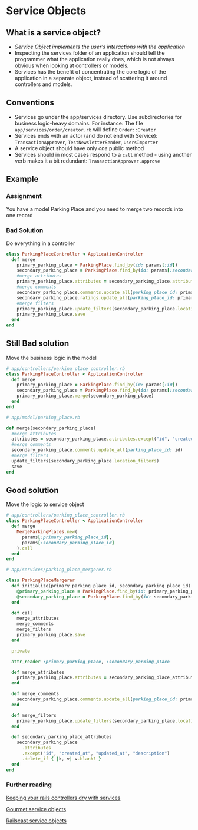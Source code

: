# Service Objects


## What is a service object?

- *Service Object implements the user’s interactions with the application*
- Inspecting the services folder of an application should tell the programmer what the application really does, which is not always obvious when looking at controllers or models.
- Services has the benefit of concentrating the core logic of the application in a separate object, instead of scattering it around controllers and models.

## Conventions

- Services go under the app/services directory. Use subdirectories for business logic-heavy domains. For instance:
The file `app/services/order/creator.rb` will define `Order::Creator`
- Services ends with an actor (and do not end with Service): `TransactionApprover`, `TestNewsletterSender`, `UsersImporter`
- A service object should have only *one* public method
- Services should in most cases respond to a `call` method - using another verb makes it a bit redundant: `TransactionApprover.approve`

## Example

### Assignment

You have a model Parking Place and you need to merge two records into one record

### Bad Solution

Do everything in a controller

```ruby
class ParkingPlaceController < ApplicationController
  def merge
    primary_parking_place = ParkingPlace.find_by(id: params[:id])
    secondary_parking_place = ParkingPlace.find_by(id: params[:secondary_parking_place_id])
    #merge attributes
    primary_parking_place.attributes = secondary_parking_place.attributes.except("id", "created_at", "updated_at", "description").delete_if { |k, v| v.blank? }
    #merge comments
    secondary_parking_place.comments.update_all(parking_place_id: primary_parking_place.id)
    secondary_parking_place.ratings.update_all(parking_place_id: primary_parking_place.id)
    #merge filters
    primary_parking_place.update_filters(secondary_parking_place.location_filters)
    primary_parking_place.save
  end
end
```

## Still Bad solution

Move the business logic in the model

```ruby
# app/controllers/parking_place_controller.rb
class ParkingPlaceController < ApplicationController
  def merge
    primary_parking_place = ParkingPlace.find_by(id: params[:id])
    secondary_parking_place = ParkingPlace.find_by(id: params[:secondary_parking_place_id])
    primary_parking_place.merge(secondary_parking_place)
  end
end

# app/model/parking_place.rb

def merge(secondary_parking_place)
  #merge attributes
  attributes = secondary_parking_place.attributes.except("id", "created_at", "updated_at", "description").delete_if { |k, v| v.blank? }
  #merge comments
  secondary_parking_place.comments.update_all(parking_place_id: id)
  #merge filters
  update_filters(secondary_parking_place.location_filters)
  save
end
```

## Good solution

Move the logic to service object

```ruby
# app/controllers/parking_place_controller.rb
class ParkingPlaceController < ApplicationController
  def merge
    MergeParkingPlaces.new(
      params[:primary_parking_place_id],
      params[:secondary_parking_place_id]
    ).call
  end
end

# app/services/parking_place_mergerer.rb

class ParkingPlaceMergerer
  def initialize(primary_parking_place_id, secondary_parking_place_id)
    @primary_parking_place = ParkingPlace.find_by(id: primary_parking_place_id)
    @secondary_parking_place = ParkingPlace.find_by(id: secondary_parking_place_id)
  end

  def call
    merge_attributes
    merge_comments
    merge_filters
    primary_parking_place.save
  end

  private

  attr_reader :primary_parking_place, :secondary_parking_place

  def merge_attributes
    primary_parking_place.attributes = secondary_parking_place_attributes
  end

  def merge_comments
    secondary_parking_place.comments.update_all(parking_place_id: primary_parking_place.id)
  end

  def merge_filters
    primary_parking_place.update_filters(secondary_parking_place.location_filters)
  end

  def secondary_parking_place_attributes
    secondary_parking_place
      .attributes
      .except("id", "created_at", "updated_at", "description")
      .delete_if { |k, v| v.blank? }
  end
end
```

### Further reading

[Keeping your rails controllers dry with services](https://blog.engineyard.com/2014/keeping-your-rails-controllers-dry-with-services)

[Gourmet service objects](http://brewhouse.io/blog/2014/04/30/gourmet-service-objects.html)

[Railscast service objects](http://railscasts.com/episodes/398-service-objects)
